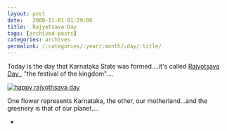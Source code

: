 ```yaml
---
layout: post
date:	2008-11-01 01:29:00
title:  Rajyotsava Day
tags: [archived-posts]
categories: archives
permalink: /:categories/:year/:month/:day/:title/
---
```

Today is the day that Karnataka State was formed....it's called <a href="http://en.wikipedia.org/wiki/Karnataka_Rajyotsava"> Rajyotsava Day </a>, "the festival of the kingdom"....


<a href="http://s297.photobucket.com/albums/mm205/depontis/?action=view&current=IMG_2065-1.jpg" target="_blank"><img src="http://i297.photobucket.com/albums/mm205/depontis/IMG_2065-1.jpg" border="0" alt="happy rajyothsava day"></a>

One flower represents Karnataka, the other, our motherland...and the greenery is that of our planet....



*
